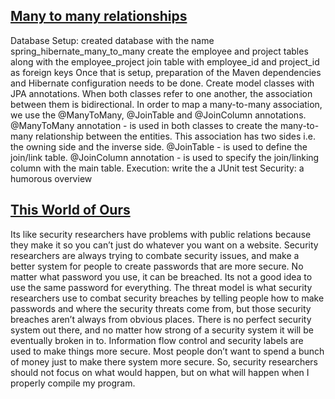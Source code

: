 ## [Many to many relationships](https://www.baeldung.com/hibernate-many-to-many)



Database Setup:
created database with the name spring_hibernate_many_to_many
create the employee and project tables along with the employee_project join table with employee_id and project_id as foreign keys
Once that is setup, preparation of the Maven dependencies and Hibernate configuration needs to be done.
Create model classes with JPA annotations. When both classes refer to one another, the association between them is bidirectional.
In order to map a many-to-many association, we use the @ManyToMany, @JoinTable and @JoinColumn annotations.
@ManyToMany annotation - is used in both classes to create the many-to-many relationship between the entities. This association has two sides i.e. the owning side and the inverse side.
@JoinTable - is used to define the join/link table.
@JoinColumn annotation - is used to specify the join/linking column with the main table.
Execution: write the a JUnit test
Security: a humorous overview

## [This World of Ours](https://scholar.harvard.edu/files/mickens/files/thisworldofours.pdf)

Its like security researchers have problems with public relations because they make it so you can’t just do whatever you want on a website.
Security researchers are always trying to combate security issues, and make a better system for people to create passwords that are more secure. No matter what password you use, it can be breached. Its not a good idea to use the same password for everything.
The threat model is what security researchers use to combat security breaches by telling people how to make passwords and where the security threats come from, but those security breaches aren’t always from obvious places.
There is no perfect security system out there, and no matter how strong of a security system it will be eventually broken in to.
Information flow control and security labels are used to make things more secure.
Most people don’t want to spend a bunch of money just to make there system more secure. So, security researchers should not focus on what would happen, but on what will happen when I properly compile my program.